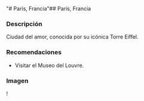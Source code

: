 "# París, Francia"## París, Francia

### Descripción
Ciudad del amor, conocida por su icónica Torre Eiffel.

### Recomendaciones
- Visitar el Museo del Louvre.

### Imagen
\![](https://upload.wikimedia.org/wikipedia/commons/a/a6/Eiffel_Tower_in_Paris.jpg)
